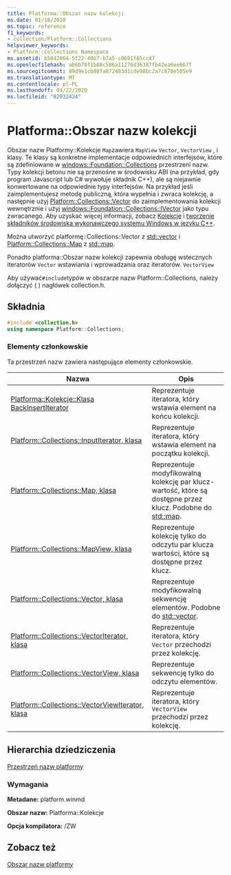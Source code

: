 ```yaml
---
title: Platforma::Obszar nazw kolekcji
ms.date: 01/18/2018
ms.topic: reference
f1_keywords:
- collection/Platform::Collections
helpviewer_keywords:
- Platform::Collections Namespace
ms.assetid: b5042864-5f22-40b7-b7a5-c0691f65cc47
ms.openlocfilehash: ab6b78f1b88c586a11276d36387fb42ea6ee667f
ms.sourcegitcommit: 89d9e1cb08fa872483d1cde98bc2a7c870e505e9
ms.translationtype: MT
ms.contentlocale: pl-PL
ms.lasthandoff: 04/22/2020
ms.locfileid: "82032424"
---
```

# <a name="platformcollections-namespace"></a>Platforma::Obszar nazw kolekcji

Obszar nazw Platformy::Kolekcje `Map`zawiera `MapView` `Vector`, `VectorView` , i klasy. Te klasy są konkretne implementacje odpowiednich interfejsów, które są zdefiniowane w [windows::Foundation::Collections](/uwp/api/windows.foundation.collections) przestrzeni nazw. Typy kolekcji betonu nie są przenośne w środowisku ABI (na przykład, gdy program Javascript lub C# wywołuje składnik C++), ale są niejawnie konwertowane na odpowiednie typy interfejsów. Na przykład jeśli zaimplementujesz metodę publiczną, która wypełnia i zwraca kolekcję, a następnie użyj [Platform::Collections::Vector](../cppcx/platform-collections-vector-class.md) do zaimplementowania kolekcji wewnętrznie i użyj [windows::Foundation::Collections::IVector](/uwp/api/windows.foundation.collections.ivector-1) jako typu zwracanego. Aby uzyskać więcej informacji, zobacz [Kolekcje](../cppcx/collections-c-cx.md) i [tworzenie składników środowiska wykonawczego systemu Windows w języku C++](/windows/uwp/winrt-components/creating-windows-runtime-components-in-cpp).

Można utworzyć platformę::Collections::Vector z [std::vector](../standard-library/vector-class.md) i [Platform::Collections::Map](../cppcx/platform-collections-map-class.md) z [std::map](../standard-library/map-class.md).

Ponadto platforma::Obszar nazw kolekcji zapewnia obsługę wstecznych iteratorów `Vector` wstawiania i wprowadzania oraz iteratorów. `VectorView`

Aby używać`#include`typów w obszarze nazw Platform::Collections, należy dołączyć ( ) nagłówek collection.h.

## <a name="syntax"></a>Składnia

```cpp
#include <collection.h>
using namespace Platform::Collections;
```

### <a name="members"></a>Elementy członkowskie

Ta przestrzeń nazw zawiera następujące elementy członkowskie.

|Nazwa|Opis|
|----------|-----------------|
|[Platforma::Kolekcje::Klasa BackInsertIterator](../cppcx/platform-collections-backinsertiterator-class.md)|Reprezentuje iteratora, który wstawia element na końcu kolekcji.|
|[Platform::Collections::InputIterator, klasa](../cppcx/platform-collections-inputiterator-class.md)|Reprezentuje iteratora, który wstawia element na początku kolekcji.|
|[Platform::Collections::Map, klasa](../cppcx/platform-collections-map-class.md)|Reprezentuje modyfikowalną kolekcję par klucz-wartość, które są dostępne przez klucz. Podobne do [std::map](../standard-library/map-class.md).|
|[Platform::Collections::MapView, klasa](../cppcx/platform-collections-mapview-class.md)|Reprezentuje kolekcję tylko do odczytu par klucza wartości, które są dostępne przez klucz.|
|[Platform::Collections::Vector, klasa](../cppcx/platform-collections-vector-class.md)|Reprezentuje modyfikowalną sekwencję elementów. Podobne do [std::vector](../standard-library/vector-class.md).|
|[Platform::Collections::VectorIterator, klasa](../cppcx/platform-collections-vectoriterator-class.md)|Reprezentuje iteratora, który `Vector` przechodzi przez kolekcję.|
|[Platform::Collections::VectorView, klasa](../cppcx/platform-collections-vectorview-class.md)|Reprezentuje sekwencję tylko do odczytu elementów.|
|[Platform::Collections::VectorViewIterator, klasa](../cppcx/platform-collections-vectorviewiterator-class.md)|Reprezentuje iteratora, który `VectorView` przechodzi przez kolekcję.|

## <a name="inheritance-hierarchy"></a>Hierarchia dziedziczenia

[Przestrzeń nazw platformy](../cppcx/platform-namespace-c-cx.md)

### <a name="requirements"></a>Wymagania

**Metadane:** platform.winmd

**Obszar nazw:** Platforma::Kolekcje

**Opcja kompilatora:** /ZW

## <a name="see-also"></a>Zobacz też

[Obszar nazw platformy](../cppcx/platform-namespace-c-cx.md)
